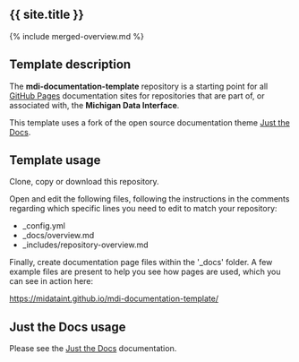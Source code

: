 <!--- edit the following header with the short name of your repository, e.g My Pipelines --->
## {{ site.title }}

<!--- do not change any other line is this file --->
{% include merged-overview.md %}
<div style="display: {% if site %} none {% else %} block {% endif %};">
  
## Template description

The **mdi-documentation-template** repository is a starting point
for all 
[GitHub Pages](https://docs.github.com/en/pages/getting-started-with-github-pages/about-github-pages)
documentation sites for repositories that are 
part of, or associated with, the **Michigan Data Interface**.

This template uses a fork of the open source documentation theme 
[Just the Docs](https://pmarsceill.github.io/just-the-docs/).

## Template usage

Clone, copy or download this repository. 

Open and edit the following files, following the instructions in the comments
regarding which specific lines you need to edit to match your repository:

- _config.yml
- _docs/overview.md
- _includes/repository-overview.md

Finally, create documentation page files within the '_docs' folder.
A few example files are present to help you see how pages are used,
which you can see in action here:

https://midataint.github.io/mdi-documentation-template/

## Just the Docs usage

Please see the 
[Just the Docs](https://pmarsceill.github.io/just-the-docs/) 
documentation.

</div>
